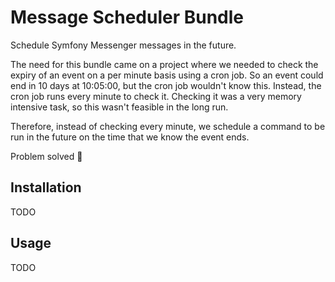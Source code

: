 # Message Scheduler Bundle

Schedule Symfony Messenger messages in the future.

The need for this bundle came on a project where we needed to check the expiry of an event on a per minute basis using
a cron job. So an event could end in 10 days at 10:05:00, but the cron job wouldn't know this. Instead, the cron job
runs every minute to check it. Checking it was a very memory intensive task, so this wasn't feasible in the long run.

Therefore, instead of checking every minute, we schedule a command to be run in the future on the time that we know the
event ends.

Problem solved 🎉

## Installation

TODO

## Usage

TODO
